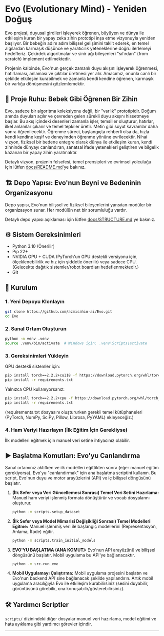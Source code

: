 # Evo (Evolutionary Mind) - Yeniden Doğuş

Evo projesi, duyusal girdileri işleyerek öğrenen, büyüyen ve dünya ile etkileşim kuran bir yapay zeka zihin prototipi inşa etme vizyonuyla yeniden başlıyor. Bir bebeğin adım adım bilişsel gelişimini taklit ederek, en temel algılardan karmaşık düşünce ve yaratıcılık yeteneklerine doğru ilerlemeyi hedefleriz. Çekirdek algoritmalar ve sinir ağı bileşenleri "sıfırdan" (from scratch) implement edilmektedir.

Projenin kalbinde, Evo'nun gerçek zamanlı duyu akışını işleyerek öğrenmesi, hatırlaması, anlaması ve çıktılar üretmesi yer alır. Amacımız, onunla canlı bir şekilde etkileşim kurabilmek ve zamanla kendi kendine öğrenen, karmaşık bir varlığa dönüşmesini gözlemlemektir.

## 🧠 Proje Ruhu: Bebek Gibi Öğrenen Bir Zihin

Evo, sadece bir algoritma koleksiyonu değil, bir "varlık" prototipidir. Doğum anında duyuları açılır ve çevreden gelen sürekli duyu akışını hissetmeye başlar. Bu akış içindeki desenleri zamanla işler, temsiller oluşturur, hatırlar, ilkel anlamlar çıkarır ve temel tepkiler üretir. Metin gibi soyut kavramlar daha sonra öğrenilecektir. Öğrenme süreci, başlangıçta rehberli olsa da, hızla kendi kendine keşif ve deneyimden öğrenme yönüne evrilecektir. Nihai vizyon, fiziksel bir bedene entegre olarak dünya ile etkileşim kuran, kendi zihninde dünyayı canlandıran, sanatsal ifade yetenekleri geliştiren ve bilgelik kazanan bir yapay zihin yaratmaktır.

Detaylı vizyon, projenin felsefesi, temel prensipleri ve evrimsel yolculuğu için lütfen [docs/README.md](docs/README.md)'ye bakınız.

## 🏗️ Depo Yapısı: Evo'nun Beyni ve Bedeninin Organizasyonu

Depo yapısı, Evo'nun bilişsel ve fiziksel bileşenlerini yansıtan modüler bir organizasyon sunar. Her modülün net bir sorumluluğu vardır.

Detaylı depo yapısı açıklaması için lütfen [docs/STRUCTURE.md](docs/STRUCTURE.md)'ye bakınız.

## ⚙️ Sistem Gereksinimleri

- Python 3.10 (Önerilir)
- Pip 22+
- NVIDIA GPU + CUDA (PyTorch'un GPU destekli versiyonu için, ölçeklenebilirlik ve hız için şiddetle önerilir) veya sadece CPU. (Gelecekte dağıtık sistemler/robot boardları hedeflenmektedir.)
- Git

## 🧱 Kurulum

### 1. Yeni Depoyu Klonlayın

```bash
git clone https://github.com/azmisahin-ai/Evo.git
cd Evo
```

### 2. Sanal Ortam Oluşturun

```bash
python -m venv .venv
source .venv/bin/activate  # Windows için: .venv\Scripts\activate
```

### 3. Gereksinimleri Yükleyin
GPU destekli sistemler için:
```bash
pip install torch==2.2.2+cu118 -f https://download.pytorch.org/whl/torch_stable.html
pip install -r requirements.txt
```

Yalnızca CPU kullanıyorsanız:
```bash
pip install torch==2.2.2+cpu -f https://download.pytorch.org/whl/torch_stable.html
pip install -r requirements.txt
```

(requirements.txt dosyasını oluştururken gerekli temel kütüphaneleri (PyTorch, NumPy, SciPy, Pillow, Librosa, PyYAML) ekleyeceğiz.)

### 4. Ham Veriyi Hazırlayın (İlk Eğitim İçin Gerekliyse)

İlk modelleri eğitmek için manuel veri setine ihtiyacınız olabilir.



## ▶️ Başlatma Komutları: Evo'yu Canlandırma

Sanal ortamınız aktifken ve ilk modelleri eğittikten sonra (eğer manuel eğitim gerekiyorsa), Evo'yu "canlandırmak" için ana başlatma scriptini kullanın. Bu script, Evo'nun duyu ve motor arayüzlerini (API) ve iç bilişsel döngüsünü başlatır.

1.  **(İlk Sefer veya Veri Güncellemesi Sonrası) Temel Veri Setini Hazırlama:** Manuel ham veriyi işlenmiş formata dönüştürür ve vocab dosyalarını oluşturur.
    ```bash
    python -m scripts.setup_dataset
    ```
2.  **(İlk Sefer veya Model Mimarisi Değişikliği Sonrası) Temel Modelleri Eğitme:** Manuel işlenmiş veri ile başlangıç modellerini (Representasyon, Anlama, İfade) eğitir.
    ```bash
    python -m scripts.train_initial_models
    ```
3.  **EVO'YU BAŞLATMA (ANA KOMUT):** Evo'nun API arayüzünü ve bilişsel döngüsünü başlatır. Mobil uygulama bu API'ye bağlanacaktır.
    ```bash
    python -m src.run_evo
    ```
4.  **Mobil Uygulamayı Çalıştırma:** Mobil uygulama projesini başlatın ve Evo'nun backend API'sine bağlanacak şekilde yapılandırın. Artık mobil uygulama aracılığıyla Evo ile etkileşim kurabilirsiniz (sesini duyabilir, görüntüsünü görebilir, ona konuşabilir/gösterebilirsiniz).

## 🛠️ Yardımcı Scriptler

`scripts/` dizinindeki diğer dosyalar manuel veri hazırlama, model eğitimi ve hata ayıklama gibi yardımcı görevler içindir.

---
